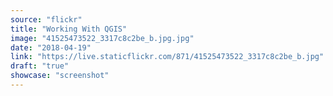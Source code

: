 ```yaml
---
source: "flickr"
title: "Working With QGIS"
image: "41525473522_3317c8c2be_b.jpg.jpg"
date: "2018-04-19"
link: "https://live.staticflickr.com/871/41525473522_3317c8c2be_b.jpg"
draft: "true"
showcase: "screenshot"
---
```

